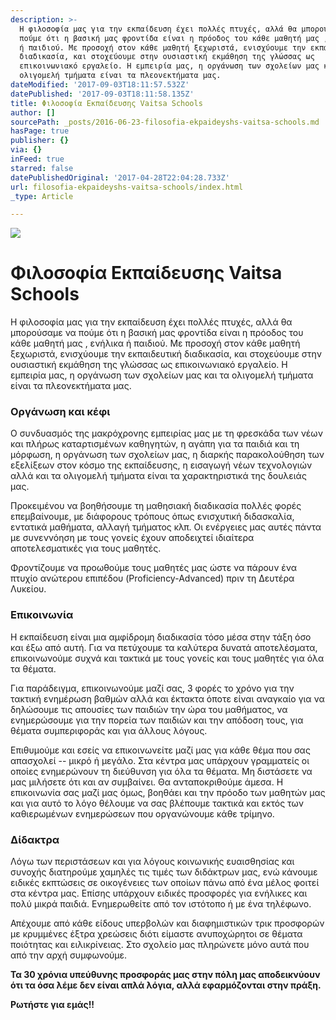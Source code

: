 ```yaml
---
description: >-
  H φιλοσοφία μας για την εκπαίδευση έχει πολλές πτυχές, αλλά θα μπορούσαμε να
  πούμε ότι η βασική μας φροντίδα είναι η πρόοδος του κάθε μαθητή μας , ενήλικα
  ή παιδιού. Με προσοχή στον κάθε μαθητή ξεχωριστά, ενισχύουμε την εκπαιδευτική
  διαδικασία, και στοχεύουμε στην ουσιαστική εκμάθηση της γλώσσας ως
  επικοινωνιακό εργαλείο. Η εμπειρία μας, η οργάνωση των σχολείων μας και τα
  ολιγομελή τμήματα είναι τα πλεονεκτήματα μας.
dateModified: '2017-09-03T18:11:57.532Z'
datePublished: '2017-09-03T18:11:58.135Z'
title: Φιλοσοφία Εκπαίδευσης Vaitsa Schools
author: []
sourcePath: _posts/2016-06-23-filosofia-ekpaideyshs-vaitsa-schools.md
hasPage: true
publisher: {}
via: {}
inFeed: true
starred: false
datePublishedOriginal: '2017-04-28T22:04:28.733Z'
url: filosofia-ekpaideyshs-vaitsa-schools/index.html
_type: Article

---
```

![](https://the-grid-user-content.s3-us-west-2.amazonaws.com/4cb91e5c-09be-4168-9fc4-1c5eb1eb2174.jpg)

# Φιλοσοφία Εκπαίδευσης Vaitsa Schools

H φιλοσοφία μας για την εκπαίδευση έχει πολλές πτυχές, αλλά θα μπορούσαμε να πούμε ότι η βασική μας φροντίδα είναι η πρόοδος του κάθε μαθητή μας , ενήλικα ή παιδιού. Με προσοχή στον κάθε μαθητή ξεχωριστά, ενισχύουμε την εκπαιδευτική διαδικασία, και στοχεύουμε στην ουσιαστική εκμάθηση της γλώσσας ως επικοινωνιακό εργαλείο. Η εμπειρία μας, η οργάνωση των σχολείων μας και τα ολιγομελή τμήματα είναι τα πλεονεκτήματα μας.

### Οργάνωση και κέφι

Ο συνδυασμός της μακρόχρονης εμπειρίας μας με τη φρεσκάδα των νέων και πλήρως καταρτισμένων καθηγητών, η αγάπη για τα παιδιά και τη μόρφωση, η οργάνωση των σχολείων μας, η διαρκής παρακολούθηση των εξελίξεων στον κόσμο της εκπαίδευσης, η εισαγωγή νέων τεχνολογιών αλλά και τα ολιγομελή τμήματα είναι τα χαρακτηριστικά της δουλειάς μας.

Προκειμένου να βοηθήσουμε τη μαθησιακή διαδικασία πολλές φορές επεμβαίνουμε, με διάφορους τρόπους όπως ενισχυτική διδασκαλία, εντατικά μαθήματα, αλλαγή τμήματος κλπ. Οι ενέργειες μας αυτές πάντα με συνεννόηση με τους γονείς έχουν αποδειχτεί ιδιαίτερα αποτελεσματικές για τους μαθητές.

Φροντίζουμε να προωθούμε τους μαθητές μας ώστε να πάρουν ένα πτυχίο ανώτερου επιπέδου (Proficiency-Advanced) πριν τη Δευτέρα Λυκείου.

### **Επικοινωνία**

Η εκπαίδευση είναι μια αμφίδρομη διαδικασία τόσο μέσα στην τάξη όσο και έξω από αυτή. Για να πετύχουμε τα καλύτερα δυνατά αποτελέσματα, επικοινωνούμε συχνά και τακτικά με τους γονείς και τους μαθητές για όλα τα θέματα.

Για παράδειγμα, επικοινωνούμε μαζί σας, 3 φορές το χρόνο για την τακτική ενημέρωση βαθμών αλλά και έκτακτα όποτε είναι αναγκαίο για να δηλώσουμε τις απουσίες των παιδιών την ώρα του μαθήματος, να ενημερώσουμε για την πορεία των παιδιών και την απόδοση τους, για θέματα συμπεριφοράς και για άλλους λόγους.

Επιθυμούμε και εσείς να επικοινωνείτε μαζί μας για κάθε θέμα που σας απασχολεί -- μικρό ή μεγάλο. Στα κέντρα μας υπάρχουν γραμματείς οι οποίες ενημερώνουν τη διεύθυνση για όλα τα θέματα. Μη διστάσετε να μας μιλήσετε ότι και αν συμβαίνει. Θα ανταποκριθούμε άμεσα. Η επικοινωνία σας μαζί μας όμως, βοηθάει και την πρόοδο των μαθητών μας και για αυτό το λόγο θέλουμε να σας βλέπουμε τακτικά και εκτός των καθιερωμένων ενημερώσεων που οργανώνουμε κάθε τρίμηνο.

### **Δίδακτρα**

Λόγω των περιστάσεων και για λόγους κοινωνικής ευαισθησίας και συνοχής διατηρούμε χαμηλές τις τιμές των διδάκτρων μας, ενώ κάνουμε ειδικές εκπτώσεις σε οικογένειες των οποίων πάνω από ένα μέλος φοιτεί στα κέντρα μας. Επίσης υπάρχουν ειδικές προσφορές για ενήλικες και πολύ μικρά παιδιά. Ενημερωθείτε από τον ιστότοπο ή με ένα τηλέφωνο.

Απέχουμε από κάθε είδους υπερβολών και διαφημιστικών τρικ προσφορών με κρυμμένες έξτρα χρεώσεις διότι είμαστε ανυποχώρητοι σε θέματα ποιότητας και ειλικρίνειας. Στο σχολείο μας πληρώνετε μόνο αυτά που από την αρχή συμφωνούμε.

**Τα 30 χρόνια υπεύθυνης προσφοράς μας στην πόλη μας αποδεικνύουν ότι τα όσα λέμε δεν είναι απλά λόγια, αλλά εφαρμόζονται στην πράξη.**

**Ρωτήστε για εμάς!!**